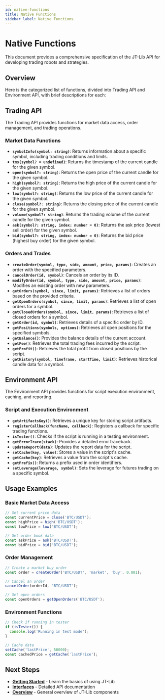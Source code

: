```yaml
---
id: native-functions
title: Native Functions
sidebar_label: Native Functions
---
```


# Native Functions

This document provides a comprehensive specification of the JT-Lib API for developing trading robots and strategies.

## Overview

Here is the categorized list of functions, divided into Trading API and Environment API, with brief descriptions for each:

## Trading API

The Trading API provides functions for market data access, order management, and trading operations.

### Market Data Functions

* **`symbolInfo(symbol: string)`**: Returns information about a specific symbol, including trading conditions and limits.
* **`tms(symbol? = undefined)`**: Returns the timestamp of the current candle for the given symbol.
* **`open(symbol?: string)`**: Returns the open price of the current candle for the given symbol.
* **`high(symbol?: string)`**: Returns the high price of the current candle for the given symbol.
* **`low(symbol?: string)`**: Returns the low price of the current candle for the given symbol.
* **`close(symbol?: string)`**: Returns the closing price of the current candle for the given symbol.
* **`volume(symbol?: string)`**: Returns the trading volume of the current candle for the given symbol.
* **`ask(symbol?: string, index: number = 0)`**: Returns the ask price (lowest sell order) for the given symbol.
* **`bid(symbol?: string, index: number = 0)`**: Returns the bid price (highest buy order) for the given symbol.

### Orders and Trades

* **`createOrder(symbol, type, side, amount, price, params)`**: Creates an order with the specified parameters.
* **`cancelOrder(id, symbol)`**: Cancels an order by its ID.
* **`modifyOrder(id, symbol, type, side, amount, price, params)`**: Modifies an existing order with new parameters.
* **`getOrders(symbol, since, limit, params)`**: Retrieves a list of orders based on the provided criteria.
* **`getOpenOrders(symbol, since, limit, params)`**: Retrieves a list of open orders for a symbol.
* **`getClosedOrders(symbol, since, limit, params)`**: Retrieves a list of closed orders for a symbol.
* **`getOrder(id, symbol)`**: Retrieves details of a specific order by ID.
* **`getPositions(symbols, options)`**: Retrieves all open positions for the specified symbols.
* **`getBalance()`**: Provides the balance details of the current account.
* **`getFee()`**: Retrieves the total trading fees incurred by the script.
* **`getProfit()`**: Retrieves the total profit from closed positions by the script.
* **`getHistory(symbol, timeframe, startTime, limit)`**: Retrieves historical candle data for a symbol.

## Environment API

The Environment API provides functions for script execution environment, caching, and reporting.

### Script and Execution Environment

* **`getArtifactsKey()`**: Retrieves a unique key for storing script artifacts.
* **`registerCallback(funcName, callback)`**: Registers a callback for specific trading functions.
* **`isTester()`**: Checks if the script is running in a testing environment.
* **`getErrorTrace(stack)`**: Provides a detailed error traceback.
* **`updateReport(data)`**: Updates the report data for the script.
* **`setCache(key, value)`**: Stores a value in the script's cache.
* **`getCache(key)`**: Retrieves a value from the script's cache.
* **`getPrefix()`**: Returns a prefix used in order identifiers.
* **`setLeverage(leverage, symbol)`**: Sets the leverage for futures trading on a specific symbol.

## Usage Examples

### Basic Market Data Access

```typescript
// Get current price data
const currentPrice = close('BTC/USDT');
const highPrice = high('BTC/USDT');
const lowPrice = low('BTC/USDT');

// Get order book data
const askPrice = ask('BTC/USDT');
const bidPrice = bid('BTC/USDT');
```

### Order Management

```typescript
// Create a market buy order
const order = createOrder('BTC/USDT', 'market', 'buy', 0.001);

// Cancel an order
cancelOrder(orderId, 'BTC/USDT');

// Get open orders
const openOrders = getOpenOrders('BTC/USDT');
```

### Environment Functions

```typescript
// Check if running in tester
if (isTester()) {
  console.log('Running in test mode');
}

// Cache data
setCache('lastPrice', 50000);
const cachedPrice = getCache('lastPrice');
```

## Next Steps

- **[Getting Started](/docs/jt-lib/getting-started)** - Learn the basics of using JT-Lib
- **[Interfaces](/docs/jt-lib/interfaces)** - Detailed API documentation
- **[Overview](/docs/jt-lib/overview)** - General overview of JT-Lib components
